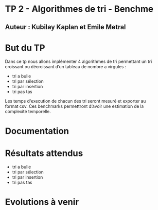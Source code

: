 # TP 2 - Algorithmes de tri - Benchme
## Auteur : Kubilay Kaplan et Emile Metral


# But du TP
Dans ce tp nous allons implémenter 4 algorithmes de tri permettant un tri croissant ou décroissant d’un tableau de nombre a virgules :
* tri a bulle 
* tri par sélection 
* tri par insertion 
* tri pas tas

Les temps d'execution de chacun des tri seront mesuré et exporter au format csv. Ces benchmarks permettront d’avoir une estimation de la complexité temporelle.

# Documentation

# Résultats attendus
* tri a bulle 
* tri par sélection 
* tri par insertion 
* tri pas tas

# Evolutions à venir

